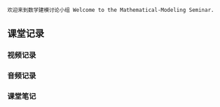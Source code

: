 

```markdown
欢迎来到数学建模讨论小组 Welcome to the Mathematical-Modeling Seminar.
```
## 课堂记录 
### 视频记录
### 音频记录
### 课堂笔记
